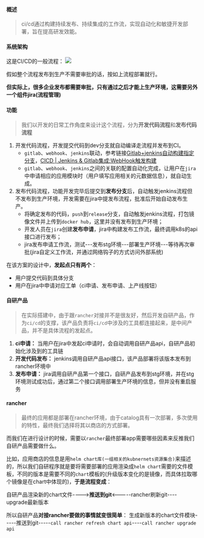 #### 概述
> ci/cd通过构建持续发布、持续集成的工作流，实现自动化和敏捷开发部署，旨在提高研发效能。

#### 系统架构

这是CI/CD的一般流程：
![](https://files.mdnice.com/user/4251/1c5102f8-c827-41bc-8a0d-6074e7da8ab7.png)

假如整个流程发布到生产不需要审批的话，按如上流程部署就行。

**但实际上，很多企业发布都需要审批，只有通过之后才能上生产环境，这需要另外一个组件jira(流程管理)**

#### 功能
> 我们以开发的日常工作角度来设计这个流程，分为**开发代码流程**和**发布代码流程**
1. 开发代码流程，开发提交代码到dev分支就自动编译走流程并发布到CI。
   - `gitlab`、`webhook`、`jenkins`联动，参考链接[Gitlab+jenkins自动构建指定分支](https://www.rootop.org/pages/4140.html)，[CICD | Jenkins & Gitlab集成:WebHook触发构建](https://bbs.huaweicloud.com/blogs/173837)
   - `gitlab`、`webhook`、`jenkins`之间的关联的配置自动化完成，让用户在`jira`中申请相应的应用模块时（用户填写应用相关的元数据信息），就自动生成。
2. 发布代码流程，功能开发完毕后提交到**发布分支**后，自动触发jenkins流程但不发布到生产环境，开发需要在jira中提发布流程，批准后开始自动发布生产。
    - 将确定发布的代码，`push`到`release`分支，自动触发jenkins流程，打包镜像文件并上传到`docker hub`，这里并没有发布到生产环境；
    - 开发人员在`jira`创建**发布申请**，jira中构建发布工作流，最终调用k8s的api接口进行发布；
    - jira发布申请工作流，测试---发布stg环境---部署生产环境---等待再次审批(jira自定义工作流，并通过网络钩子的方式访问外部系统)

在该方案的设计中，**发起点只有两个**：
- 用户提交代码到具体分支
- 用户在jira中申请对应工单（ci申请、发布申请、上产线按钮）

#### 自研产品
> 在实际搭建中，由于跟`rancher`对接并不是很友好，然后开发自研产品，作为`ci/cd`的支撑，该产品负责将`ci/cd`中涉及的工具都连接起来，是中间产品，并不是具体流程的发起点。

1. **ci申请：** 当用户在jira中发起ci申请时，会自动调用自研产品api，自研产品初始化涉及到的工具链
2. **开发代码发布：** jenkins调用自研产品api接口，该产品部署将该版本发布到rancher环境中
3. **发布申请：** jira调用自研产品第一个接口，自研产品发布到stg环境，并在stg环境测试成功后，通过第二个接口调用部署生产环境的信息，但并没有重启服务

#### rancher
> 最终的应用都是部署在rancher环境，由于catalog具有一次部署，多次使用的特性，最终我们选择将其以商店的方式部署。

而我们在进行设计的时候，需要以`rancher`最终部署app需要哪些因素来反推我们自研产品需要做什么。

比如，应用商店的信息是用`helm chart库(一组相关的kubnernets资源集合)`来描述的，所以我们自研程序就是要将需要部署的应用渲染成`helm chart`需要的文件模板，不同的版本是需要不同的`chart`模板的(升级版本变化的是镜像，而具体拉取哪个镜像是在chart中体现的)，**于是流程变成**：

自研产品渲染新的chart文件---->**推送到git**<-----rancher刷新git----upgrade最新版本

所以自研产品**对接rancher要做的事情就变很简单**：
生成新版本的chart文件模块-----推送到git-----`call rancher refresh chart api`----`call rancher upgrade api`

